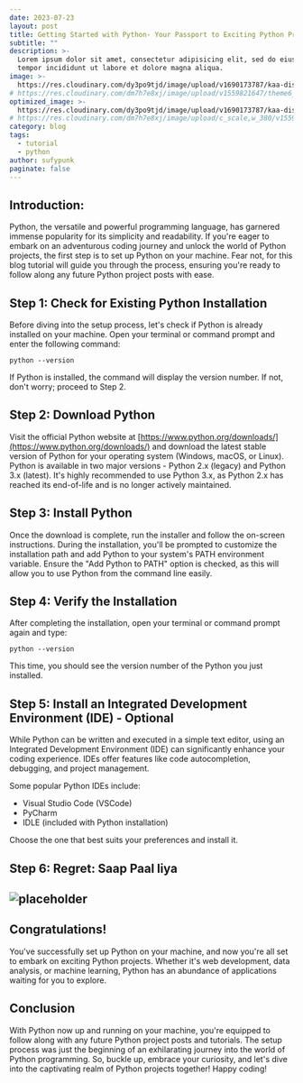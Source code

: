 ```yaml
---
date: 2023-07-23
layout: post
title: Getting Started with Python- Your Passport to Exciting Python Projects
subtitle: ""
description: >-
  Lorem ipsum dolor sit amet, consectetur adipisicing elit, sed do eiusmod
  tempor incididunt ut labore et dolore magna aliqua.
image: >-
  https://res.cloudinary.com/dy3po9tjd/image/upload/v1690173787/kaa-disney_u74ive.gif
# https://res.cloudinary.com/dm7h7e8xj/image/upload/v1559821647/theme6_qeeojf.jpg
optimized_image: >-
  https://res.cloudinary.com/dy3po9tjd/image/upload/v1690173787/kaa-disney_u74ive.gif
# https://res.cloudinary.com/dm7h7e8xj/image/upload/c_scale,w_380/v1559821647/theme6_qeeojf.jpg
category: blog
tags:
  - tutorial
  - python
author: sufypunk
paginate: false
---
```


## Introduction:

Python, the versatile and powerful programming language, has garnered immense popularity for its simplicity and readability. If you're eager to embark on an adventurous coding journey and unlock the world of Python projects, the first step is to set up Python on your machine. Fear not, for this blog tutorial will guide you through the process, ensuring you're ready to follow along any future Python project posts with ease.

## Step 1: Check for Existing Python Installation

Before diving into the setup process, let's check if Python is already installed on your machine. Open your terminal or command prompt and enter the following command:

`python --version`

If Python is installed, the command will display the version number. If not, don't worry; proceed to Step 2.

## Step 2: Download Python

Visit the official Python website at [https://www.python.org/downloads/](https://www.python.org/downloads/) and download the latest stable version of Python for your operating system (Windows, macOS, or Linux). Python is available in two major versions - Python 2.x (legacy) and Python 3.x (latest). It's highly recommended to use Python 3.x, as Python 2.x has reached its end-of-life and is no longer actively maintained.

## Step 3: Install Python

Once the download is complete, run the installer and follow the on-screen instructions. During the installation, you'll be prompted to customize the installation path and add Python to your system's PATH environment variable. Ensure the "Add Python to PATH" option is checked, as this will allow you to use Python from the command line easily.

## Step 4: Verify the Installation

After completing the installation, open your terminal or command prompt again and type:

`python --version`

This time, you should see the version number of the Python you just installed.

## Step 5: Install an Integrated Development Environment (IDE) - Optional

While Python can be written and executed in a simple text editor, using an Integrated Development Environment (IDE) can significantly enhance your coding experience. IDEs offer features like code autocompletion, debugging, and project management.

Some popular Python IDEs include:

- Visual Studio Code (VSCode)
- PyCharm
- IDLE (included with Python installation)

Choose the one that best suits your preferences and install it.

## Step 6: Regret: Saap Paal liya

## ![placeholder](https://indianmemetemplates.com/wp-content/uploads/saala-saanp-ko-paal-raha-tha-528x297.jpg "Gangs of wasseypur gif")

## Congratulations!

You've successfully set up Python on your machine, and now you're all set to embark on exciting Python projects. Whether it's web development, data analysis, or machine learning, Python has an abundance of applications waiting for you to explore.

## Conclusion

With Python now up and running on your machine, you're equipped to follow along with any future Python project posts and tutorials. The setup process was just the beginning of an exhilarating journey into the world of Python programming. So, buckle up, embrace your curiosity, and let's dive into the captivating realm of Python projects together! Happy coding!
